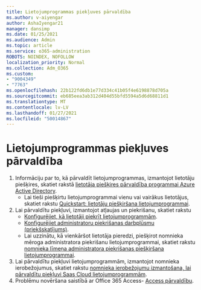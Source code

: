 ```yaml
---
title: Lietojumprogrammas piekļuves pārvaldība
ms.author: v-aiyengar
author: AshaIyengar21
manager: dansimp
ms.date: 01/25/2021
ms.audience: Admin
ms.topic: article
ms.service: o365-administration
ROBOTS: NOINDEX, NOFOLLOW
localization_priority: Normal
ms.collection: Adm_O365
ms.custom:
- "9004349"
- "7763"
ms.openlocfilehash: 22b122fd6db1e77d334c41b05f4e6198878d705a
ms.sourcegitcommit: eb685eea3ab312d404d55bfd5594a5d6d68811d1
ms.translationtype: MT
ms.contentlocale: lv-LV
ms.lasthandoff: 01/27/2021
ms.locfileid: "50014867"
---
```

# <a name="manage-application-access"></a>Lietojumprogrammas piekļuves pārvaldība

1. Informāciju par to, kā pārvaldīt lietojumprogrammas, izmantojot lietotāju piešķires, skatiet rakstā [lietotāja piešķires pārvaldība programmai Azure Active Directory](https://docs.microsoft.com/azure/active-directory/manage-apps/assign-user-or-group-access-portal).
    - Lai tieši piešķirtu lietojumprogrammai vienu vai vairākus lietotājus, skatiet rakstu [Quickstart: lietotāju piešķiršana lietojumprogrammai](https://docs.microsoft.com/azure/active-directory/manage-apps/assign-user-or-group-access-portal).
1. Lai pārvaldītu piekļuvi, izmantojot atļaujas un piekrišanu, skatiet rakstu
    - [Konfigurējiet, kā lietotāji piekrīt lietojumprogrammām](https://docs.microsoft.com/azure/active-directory/manage-apps/configure-user-consent?tabs=azure-portal). 
    - [Konfigurējiet administratoru piekrišanas darbplūsmu (priekšskatījums)](https://docs.microsoft.com/zure/active-directory/manage-apps/configure-admin-consent-workflow). 
    - Lai uzzinātu, kā vienkāršot lietotāja pieredzi, piešķirot nomnieka mēroga administratora piekrišanu lietojumprogrammai, skatiet rakstu [nomnieka līmeņa administratora piekrišanas piešķiršana lietojumprogrammai](https://docs.microsoft.com/azure/active-directory/manage-apps/grant-admin-consent). 
1. Lai pārvaldītu piekļuvi lietojumprogrammām, izmantojot nomnieka ierobežojumus, skatiet rakstu [nomnieka ierobežojumu izmantošana, lai pārvaldītu piekļuvi Saas Cloud lietojumprogrammām](https://docs.microsoft.com/azure/active-directory/manage-apps/tenant-restrictions). 
1. Problēmu novēršana saistībā ar Office 365 Access- [Access pārvaldību](https://docs.microsoft.com/office365/troubleshoot/access-management/cannot-add-guest-users-in-m365-admin-center).
